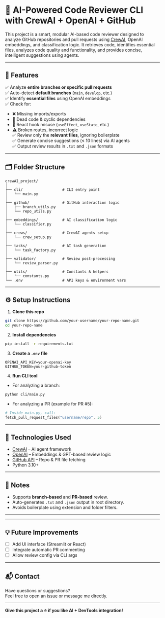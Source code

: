 # 🤖 AI-Powered Code Reviewer CLI with CrewAI + OpenAI + GitHub

This project is a smart, modular AI-based code reviewer designed to analyze GitHub repositories and pull requests using [CrewAI](https://docs.crewai.com), OpenAI embeddings, and classification logic. It retrieves code, identifies essential files, analyzes code quality and functionality, and provides concise, intelligent suggestions using agents.

---

## 🚀 Features

✅ Analyze **entire branches or specific pull requests**  
✅ Auto-detect **default branches** (`main`, `develop`, etc.)  
✅ Identify **essential files** using OpenAI embeddings  
✅ Check for:
- ❌ Missing imports/exports
- 🧠 Dead code & cyclic dependencies
- 🔁 React hook misuse (`useEffect`, `useState`, etc.)
- ⚠️ Broken routes, incorrect logic  
✅ Review only the **relevant files**, ignoring boilerplate  
✅ Generate concise suggestions (≤ 10 lines) via AI agents  
✅ Output review results in `.txt` and `.json` formats

---

## 🗂️ Folder Structure

```
crewAI_project/
│
├── cli/                  # CLI entry point
│   └── main.py
│
├── github/               # GitHub interaction logic
│   ├── branch_utils.py
│   └── repo_utils.py
│
├── embeddings/           # AI classification logic
│   └── classifier.py
│
├── crews/                # CrewAI agents setup
│   └── crew_setup.py
│
├── tasks/                # AI task generation
│   └── task_factory.py
│
├── validator/            # Review post-processing
│   └── review_parser.py
│
├── utils/                # Constants & helpers
│   └── constants.py
└── .env                  # API keys & environment vars
```

---

## ⚙️ Setup Instructions

1. **Clone this repo**

```bash
git clone https://github.com/your-username/your-repo-name.git
cd your-repo-name
```

2. **Install dependencies**

```bash
pip install -r requirements.txt
```

3. **Create a `.env` file**

```env
OPENAI_API_KEY=your-openai-key
GITHUB_TOKEN=your-github-token
```

4. **Run CLI tool**

- For analyzing a branch:

```bash
python cli/main.py
```

- For analyzing a PR (example for PR #5):

```python
# Inside main.py, call:
fetch_pull_request_files("username/repo", 5)
```

---

## 🧠 Technologies Used

- [CrewAI](https://docs.crewai.com) – AI agent framework
- [OpenAI](https://platform.openai.com) – Embeddings & GPT-based review logic
- [GitHub API](https://docs.github.com/en/rest) – Repo & PR file fetching
- Python 3.10+

---

## 📌 Notes

- Supports **branch-based** and **PR-based** review.
- Auto-generates `.txt` and `.json` output in root directory.
- Avoids boilerplate using extension and folder filters.

---



---

## 💡 Future Improvements

- [ ] Add UI interface (Streamlit or React)
- [ ] Integrate automatic PR commenting
- [ ] Allow review config via CLI args

---

## 📬 Contact

Have questions or suggestions?  
Feel free to open an [issue](https://github.com/your-username/your-repo/issues) or message me directly.

---

**Give this project a ⭐ if you like AI + DevTools integration!**
